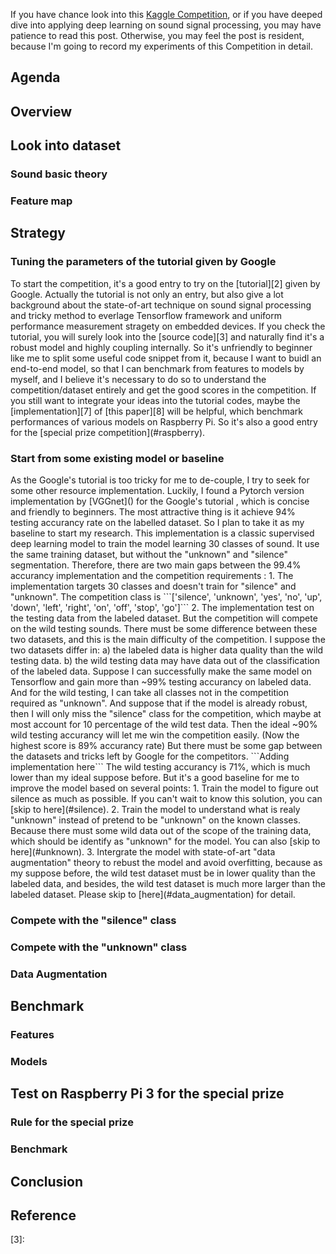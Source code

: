 If you have chance look into this [Kaggle Competition][1], or if you have deeped dive into applying deep learning on sound signal processing,
you may have patience to read this post. Otherwise, you may feel the post is resident, because I'm going to record my experiments of this 
Competition in detail.

<h2 id = 'agenda'>Agenda</h2>


<h2 id = 'overview'>Overview</h2>
<h2 id = 'Data'>Look into dataset</h2>
<h3 id = 'sound_basic'>Sound basic theory</h3>
<h3 id ='feature'>Feature map</h3>

<h2 id ='Strategy'>Strategy</h2>
<h3 id = 'strategy1'>Tuning the parameters of the tutorial given by Google</h3>
To start the competition, it's a good entry to try on the [tutorial][2] given by Google.
Actually the tutorial is not only an entry, but also give a lot background about 
the state-of-art technique on sound signal processing and tricky method to everlage 
Tensorflow framework and uniform performance measurement stragety on embedded devices.
If you check the tutorial, you will surely look into the [source code][3] and naturally 
find it's a robust model and highly coupling internally. So it's unfriendly to beginner
like me to split some useful code snippet from it, because I want to buidl an end-to-end
model, so that I can benchmark from features to models by myself, and I believe it's necessary
to do so to understand the competition/dataset entirely and get the good scores in the competition.
If you still want to integrate your ideas into the tutorial codes, 
maybe the [implementation][7] of [this paper][8] will be helpful, which benchmark performances of various
models on Raspberry Pi. So it's also a good entry for the [special prize competition](#raspberry).

<h3 id = 'strategy2'>Start from some existing model or baseline</h3>
As the Google's tutorial is too tricky for me to de-couple, I try to seek for some other resource implementation.
Luckily, I found a Pytorch version implementation by [VGGnet]() for the Google's tutorial , which is concise and friendly
to beginners. The most attractive thing is it achieve 94% testing accurancy rate on the labelled dataset. 
So I plan to take it as my baseline to start my research. This implementation is a classic supervised deep learning model
to train the model learning 30 classes of sound. It use the same training dataset, but without the "unknown" and "silence"
segmentation.   
Therefore, there are two main gaps between the 99.4% accurancy implementation and the competition requirements :   
1. The implementation targets 30 classes and doesn't train for "silence" and "unknown". 
    The competition class is ```['silence', 'unknown', 'yes', 'no', 'up', 'down', 'left', 'right', 'on', 'off', 'stop', 'go']```  
2. The implementation test on the testing data from the labeled dataset. But the competition will compete on the wild testing sounds.
    There must be some difference between these two datasets, and this is the main difficulty of the competition.
    I suppose the two datasets differ in: a) the labeled data is higher data quality than the wild testing data.
    b) the wild testing data may have data out of the classification of the labeled data.  
Suppose I can successfully make the same model on Tensorflow and gain more than ~99% testing accurancy on labeled data. 
And for the wild testing, I can take all classes not in the competition required as "unknown". And suppose that if the model 
is already robust, then I will only miss the "silence" class for the competition, which maybe at most account for 10 percentage 
of the wild test data. Then the ideal ~90% wild testing accurancy will let me win the competition easily. 
(Now the highest score is 89% accurancy rate) But there must be some gap between the datasets and tricks left by Google for the competitors.  
```Adding implementation here```  
The wild testing accurancy is 71%, which is much lower than my ideal suppose before. But it's a good baseline for me to improve the model
based on several points:  
1. Train the model to figure out silence as much as possible. If you can't wait to know this solution, you can [skip to here](#silence).  
2. Train the model to understand what is realy "unknown" instead of pretend to be "unknown" on the known classes. Because there must 
some wild data out of the scope of the training data, which should be identify as "unknown" for the model. You can also [skip to here](#unknown).   
3. Intergrate the model with state-of-art "data augmentation" theory to rebust the model and avoid overfitting, because as my suppose before,
the wild test dataset must be in lower quality than the labeled data, and besides, the wild test dataset is much more larger than the labeled dataset.
Please skip to [here](#data_augmentation) for detail.   

<h3 id = 'silence'>Compete with the "silence" class</h3>
<h3 id = 'unknown'>Compete with the "unknown" class</h3>
<h3 id = 'data_augmentation'>Data Augmentation</h3>

<h2 id ='benchmark'>Benchmark</h2>
<h3 id =''>Features</h3>
<h3 id =''>Models</h3>

<h2 id ='raspberry'>Test on Raspberry Pi 3 for the special prize</h2>
<h3 id = 'rule'>Rule for the special prize<h3>
<h3 id = 'benchmark_rpi'>Benchmark<h3>

<h2 id ='conclusion'>Conclusion</h2>

<h2 id ='reference'>Reference</h2>

[1]: https://www.kaggle.com/c/tensorflow-speech-recognition-challenge/
[2]: https://www.tensorflow.org/tutorials/audio_recognition
[3]: 

[7]: https://github.com/ARM-software/ML-KWS-for-MCU
[8]: https://arxiv.org/pdf/1711.07128.pdf

